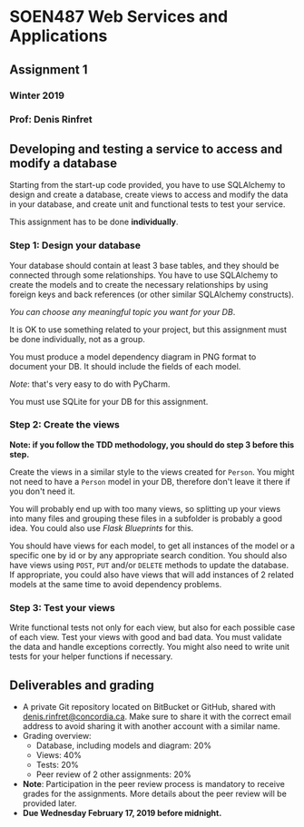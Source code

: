 # SOEN487 Web Services and Applications

## Assignment 1

### Winter 2019

### Prof: Denis Rinfret

## Developing and testing a service to access and modify a database

Starting from the start-up code provided, you have to use SQLAlchemy to design and create a database, create views to access and modify the data in your database, and create unit and functional tests to test your service.

This assignment has to be done __individually__.

### Step 1: Design your database

Your database should contain at least 3 base tables, and they should be connected through some relationships. You have to use SQLAlchemy to create the models and to create the necessary relationships by using foreign keys and back references (or other similar SQLAlchemy constructs).

_You can choose any meaningful topic you want for your DB_.

It is OK to use something related to your project, but this assignment must be done individually, not as a group.

You must produce a model dependency diagram in PNG format to document your DB. It should include the fields of each model.

_Note_: that's very easy to do with PyCharm.

You must use SQLite for your DB for this assignment.

### Step 2: Create the views

__Note: if you follow the TDD methodology, you should do step 3 before this step.__

Create the views in a similar style to the views created for `Person`. You might not need to have a `Person` model in your DB, therefore don't leave it there if you don't need it.

You will probably end up with too many views, so splitting up your views into many files and grouping these files in a subfolder is probably a good idea. You could also use _Flask Blueprints_ for this.

You should have views for each model, to get all instances of the model or a specific one by id or by any appropriate search condition. You should also have views using `POST`, `PUT` and/or `DELETE` methods to update the database. If appropriate, you could also have views that will add instances of 2 related models at the same time to avoid dependency problems.

### Step 3: Test your views

Write functional tests not only for each view, but also for each possible case of each view. Test your views with good and bad data. You must validate the data and handle exceptions correctly. You might also need to write unit tests for your helper functions if necessary.

## Deliverables and grading

* A private Git repository located on BitBucket or GitHub, shared with denis.rinfret@concordia.ca. Make sure to share it with the correct email address to avoid sharing it with another account with a similar name.
* Grading overview:
    * Database, including models and diagram: 20%
    * Views: 40%
    * Tests: 20%
    * Peer review of 2 other assignments: 20%
* __Note__: Participation in the peer review process is mandatory to
receive grades for the assignments. More details about the peer review
will be provided later.
* __Due Wednesday February 17, 2019 before midnight.__

